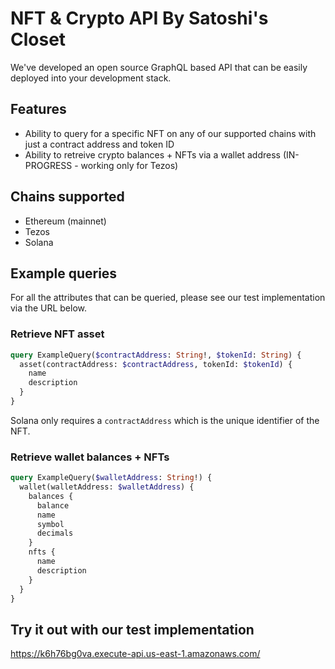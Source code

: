 # NFT & Crypto API By Satoshi's Closet

We've developed an open source GraphQL based API that can be easily deployed into your development stack.

## Features

- Ability to query for a specific NFT on any of our supported chains with just a contract address and token ID
- Ability to retreive crypto balances + NFTs via a wallet address (IN-PROGRESS - working only for Tezos)

## Chains supported

- Ethereum (mainnet)
- Tezos
- Solana

## Example queries

For all the attributes that can be queried, please see our test implementation via the URL below.

### Retrieve NFT asset 

```graphql
query ExampleQuery($contractAddress: String!, $tokenId: String) {
  asset(contractAddress: $contractAddress, tokenId: $tokenId) {
    name
    description
  }
}
```

Solana only requires a `contractAddress` which is the unique identifier of the NFT. 

### Retrieve wallet balances + NFTs 

```graphql
query ExampleQuery($walletAddress: String!) {
  wallet(walletAddress: $walletAddress) {
    balances {
      balance
      name
      symbol
      decimals
    }
    nfts {
      name
      description
    }
  }
}
```

## Try it out with our test implementation

https://k6h76bg0va.execute-api.us-east-1.amazonaws.com/

